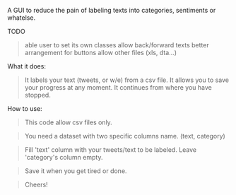 A GUI to reduce the pain of labeling texts into categories, sentiments or whatelse.

TODO 
>able user to set its own classes
>allow back/forward texts 
>better arrangement for buttons
>allow other files (xls, dta...)


What it does:
> It labels your text (tweets, or w/e) from a csv file.
> It allows you to save your progress at any moment.
> It continues from where you have stopped. 


How to use:

>This code allow csv files only. 

>You need a dataset with two specific columns name. (text, category)

>Fill 'text' column with your tweets/text to be labeled.
>Leave 'category's column empty.

>Save it when you get tired or done.

>Cheers!
